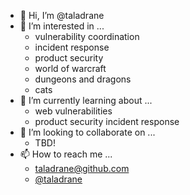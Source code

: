 - 👋 Hi, I’m @taladrane
- 👀 I’m interested in ...
    - vulnerability coordination
    - incident response
    - product security
    - world of warcraft
    - dungeons and dragons
    - cats
- 🌱 I’m currently learning about ...
    - web vulnerabilities
    - product security incident response
- 💞️ I’m looking to collaborate on ...
    - TBD!
- 📫 How to reach me ...
    - taladrane@github.com
    - [@taladrane](https://twitter.com/taladrane)

<!---
taladrane/taladrane is a ✨ special ✨ repository because its `README.md` (this file) appears on your GitHub profile.
You can click the Preview link to take a look at your changes.
--->

